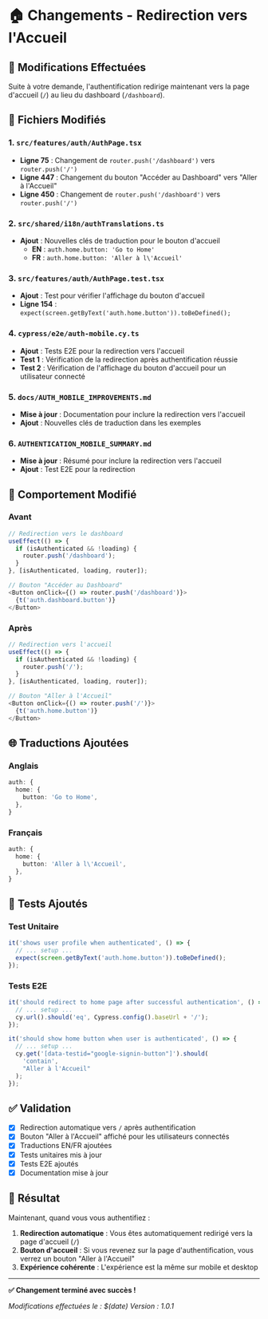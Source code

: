 # 🏠 Changements - Redirection vers l'Accueil

## 🎯 Modifications Effectuées

Suite à votre demande, l'authentification redirige maintenant vers la page d'accueil (`/`) au lieu du dashboard (`/dashboard`).

## 📝 Fichiers Modifiés

### 1. `src/features/auth/AuthPage.tsx`

- **Ligne 75** : Changement de `router.push('/dashboard')` vers `router.push('/')`
- **Ligne 447** : Changement du bouton "Accéder au Dashboard" vers "Aller à l'Accueil"
- **Ligne 450** : Changement de `router.push('/dashboard')` vers `router.push('/')`

### 2. `src/shared/i18n/authTranslations.ts`

- **Ajout** : Nouvelles clés de traduction pour le bouton d'accueil
  - **EN** : `auth.home.button: 'Go to Home'`
  - **FR** : `auth.home.button: 'Aller à l\'Accueil'`

### 3. `src/features/auth/AuthPage.test.tsx`

- **Ajout** : Test pour vérifier l'affichage du bouton d'accueil
- **Ligne 154** : `expect(screen.getByText('auth.home.button')).toBeDefined();`

### 4. `cypress/e2e/auth-mobile.cy.ts`

- **Ajout** : Tests E2E pour la redirection vers l'accueil
- **Test 1** : Vérification de la redirection après authentification réussie
- **Test 2** : Vérification de l'affichage du bouton d'accueil pour un utilisateur connecté

### 5. `docs/AUTH_MOBILE_IMPROVEMENTS.md`

- **Mise à jour** : Documentation pour inclure la redirection vers l'accueil
- **Ajout** : Nouvelles clés de traduction dans les exemples

### 6. `AUTHENTICATION_MOBILE_SUMMARY.md`

- **Mise à jour** : Résumé pour inclure la redirection vers l'accueil
- **Ajout** : Test E2E pour la redirection

## 🔄 Comportement Modifié

### Avant

```typescript
// Redirection vers le dashboard
useEffect(() => {
  if (isAuthenticated && !loading) {
    router.push('/dashboard');
  }
}, [isAuthenticated, loading, router]);

// Bouton "Accéder au Dashboard"
<Button onClick={() => router.push('/dashboard')}>
  {t('auth.dashboard.button')}
</Button>
```

### Après

```typescript
// Redirection vers l'accueil
useEffect(() => {
  if (isAuthenticated && !loading) {
    router.push('/');
  }
}, [isAuthenticated, loading, router]);

// Bouton "Aller à l'Accueil"
<Button onClick={() => router.push('/')}>
  {t('auth.home.button')}
</Button>
```

## 🌐 Traductions Ajoutées

### Anglais

```typescript
auth: {
  home: {
    button: 'Go to Home',
  },
}
```

### Français

```typescript
auth: {
  home: {
    button: 'Aller à l\'Accueil',
  },
}
```

## 🧪 Tests Ajoutés

### Test Unitaire

```typescript
it('shows user profile when authenticated', () => {
  // ... setup ...
  expect(screen.getByText('auth.home.button')).toBeDefined();
});
```

### Tests E2E

```typescript
it('should redirect to home page after successful authentication', () => {
  // ... setup ...
  cy.url().should('eq', Cypress.config().baseUrl + '/');
});

it('should show home button when user is authenticated', () => {
  // ... setup ...
  cy.get('[data-testid="google-signin-button"]').should(
    'contain',
    "Aller à l'Accueil"
  );
});
```

## ✅ Validation

- [x] Redirection automatique vers `/` après authentification
- [x] Bouton "Aller à l'Accueil" affiché pour les utilisateurs connectés
- [x] Traductions EN/FR ajoutées
- [x] Tests unitaires mis à jour
- [x] Tests E2E ajoutés
- [x] Documentation mise à jour

## 🎯 Résultat

Maintenant, quand vous vous authentifiez :

1. **Redirection automatique** : Vous êtes automatiquement redirigé vers la page d'accueil (`/`)
2. **Bouton d'accueil** : Si vous revenez sur la page d'authentification, vous verrez un bouton "Aller à l'Accueil"
3. **Expérience cohérente** : L'expérience est la même sur mobile et desktop

---

**✅ Changement terminé avec succès !**

_Modifications effectuées le : $(date)_
_Version : 1.0.1_
